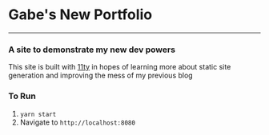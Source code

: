 # Gabe's New Portfolio

---

### A site to demonstrate my new dev powers

This site is built with [11ty](https://www.11ty.dev/) in hopes of learning more about static site generation and improving the mess of my previous blog

### To Run

1. `yarn start`
2. Navigate to `http://localhost:8080`

